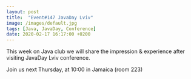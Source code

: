 ```yaml
---
layout: post
title:  "Event#147 JavaDay Lviv"
image: /images/default.jpg
tags: [Java, JavaDay, Conference]
date: 2020-02-17 16:17:00 +0200
---
```


This week on Java club we will share the impression & experience after visiting JavaDay Lviv conference.[]()

Join us next Thursday, at 10:00 in Jamaica (room 223)